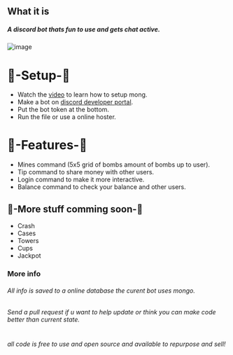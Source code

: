 ## What it is
##### A discord bot thats fun to use and gets chat active.
![image](https://user-images.githubusercontent.com/98252854/198720989-f3833d12-a674-4b89-8ef4-ec90dd8b539f.png)

# 📝-Setup-📝
- Watch the [video](https://www.youtube.com/watch?v=YsqWb35eobg&t=6s) to learn how to setup mong.
- Make a bot on [discord developer portal](https://discord.com/developers/applications).
- Put the bot token at the bottom.
- Run the file or use a online hoster.
# 📜-Features-📜
- Mines command (5x5 grid of bombs amount of bombs up to user).
- Tip command to share money with other users.
- Login command to make it more interactive.
- Balance command to check your balance and other users.
## 📝-More stuff comming soon-📝
- Crash
- Cases
- Towers
- Cups
- Jackpot
### More info
###### All info is saved to a online database the curent bot uses mongo.
###### Send a pull request if u want to help update or think you can make code better than current state.
#
#
###### all code is free to use and open source and available to repurpose and sell!
